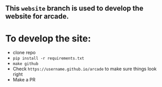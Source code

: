 ## This `website` branch is used to develop the website for arcade.

# To develop the site:

* clone repo
* `pip install -r requirements.txt`
* `make github`
* Check `https://username.github.io/arcade` to make sure things look right
* Make a PR

